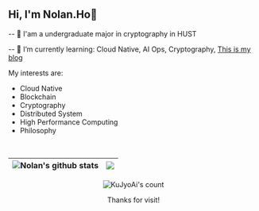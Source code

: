## Hi, I'm Nolan.Ho👋
  
-- 🔭 I'am a undergraduate major in cryptography in HUST

-- 🌱 I’m currently learning: Cloud Native, AI Ops, Cryptography, [This is my blog](https://16bit-sensation.com/)


  My interests are:
- Cloud Native
- Blockchain
- Cryptography
- Distributed System
- High Performance Computing
- Philosophy

<br/>


| <img align="center" src="https://github-readme-stats.vercel.app/api?username=KuJyoAi&count_private=true&show_icons=true&hide_border=true" alt="Nolan's github stats" /> | <img align="center" src="https://github-readme-stats.vercel.app/api/top-langs/?username=KuJyoAi&hide=Assembly&layout=compact&hide_border=true" /> |
| ------------- | ------------- |
<div align="center">
  <img src="https://profile-counter.glitch.me/KuJyoAi/count.svg" alt="KuJyoAi's count"/>
  <p>Thanks for visit!</p>
</div>
